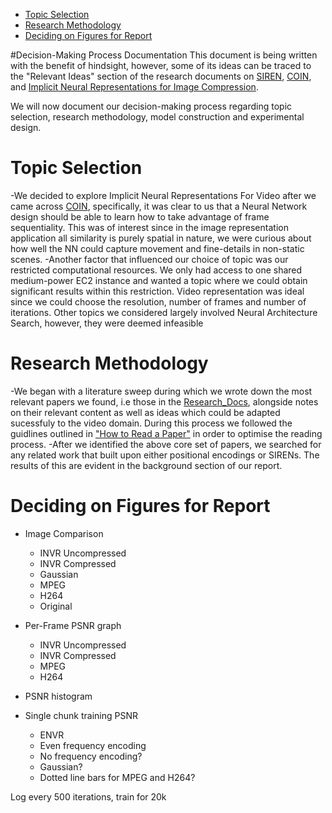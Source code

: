 - [Topic Selection](#topic-selection)
- [Research Methodology](#research-methodology)
- [Deciding on Figures for Report](#deciding-on-figures-for-report)

#Decision-Making Process Documentation
This document is being written with the benefit of hindsight, however, some of its ideas can be traced to the "Relevant Ideas" section of the research documents on [SIREN](Research_Docs/SIREN:%20Implicit%20Neural%20Representations%20with%20Periodic%20Activation%20Functions.md), [COIN](Research_Docs/COIN:%20COmpression%20with%20Implicit%20Neural%20representations.md), and [Implicit Neural Representations for Image Compression](Research_Docs/Implicit%20Neural%20Representations%20for%20Image%20Compression.md). 


We will now document our decision-making process regarding topic selection, research methodology, model construction and experimental design.

# Topic Selection
-We decided to explore Implicit Neural Representations For Video after we came across [COIN](Research_Docs/COIN:%20COmpression%20with%20Implicit%20Neural%20representations.md), specifically, it was clear to us that a Neural Network design should be able to learn how to take advantage of frame sequentiality. This was of interest since in the image representation application all similarity is purely spatial in nature, we were curious about how well the NN could capture movement and fine-details in non-static scenes.
-Another factor that influenced our choice of topic was our restricted computational resources. We only had access to one shared medium-power EC2 instance and wanted a topic where we could obtain significant results within this restriction. Video representation was ideal since we could choose the resolution, number of frames and number of iterations. Other topics we considered largely involved Neural Architecture Search, however, they were deemed infeasible
# Research Methodology
-We began with a literature sweep during which we wrote down the most relevant papers we found, i.e those in the [Research_Docs](Research_Docs/), alongside notes on their relevant content as well as ideas which could be adapted sucessfuly to the video domain. During this process we followed the guidlines outlined in ["How to Read a Paper"](https://dl.acm.org/doi/pdf/10.1145/1273445.1273458) in order to optimise the reading process. 
-After we identified the above core set of papers, we searched for any related work that built upon either positional encodings or SIRENs. The results of this are evident in the background section of our report. 




# Deciding on Figures for Report
- Image Comparison
	- INVR Uncompressed
	- INVR Compressed
	- Gaussian
	- MPEG
	- H264
	- Original

- Per-Frame PSNR graph
	- INVR Uncompressed
	- INVR Compressed
	- MPEG
	- H264

- PSNR histogram

- Single chunk training PSNR
	- ENVR
	- Even frequency encoding
	- No frequency encoding?
	- Gaussian?
	- Dotted line bars for MPEG and H264?

Log every 500 iterations,  train for 20k
